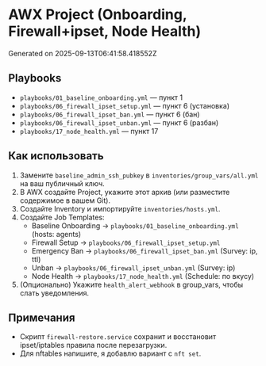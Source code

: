 # AWX Project (Onboarding, Firewall+ipset, Node Health)
Generated on 2025-09-13T06:41:58.418552Z

## Playbooks
- `playbooks/01_baseline_onboarding.yml` — пункт 1
- `playbooks/06_firewall_ipset_setup.yml` — пункт 6 (установка)
- `playbooks/06_firewall_ipset_ban.yml` — пункт 6 (бан)
- `playbooks/06_firewall_ipset_unban.yml` — пункт 6 (разбан)
- `playbooks/17_node_health.yml` — пункт 17

## Как использовать
1. Замените `baseline_admin_ssh_pubkey` в `inventories/group_vars/all.yml` на ваш публичный ключ.
2. В AWX создайте Project, укажите этот архив (или разместите содержимое в вашем Git).
3. Создайте Inventory и импортируйте `inventories/hosts.yml`.
4. Создайте Job Templates:
   - Baseline Onboarding → `playbooks/01_baseline_onboarding.yml` (hosts: agents)
   - Firewall Setup → `playbooks/06_firewall_ipset_setup.yml`
   - Emergency Ban → `playbooks/06_firewall_ipset_ban.yml` (Survey: ip, ttl)
   - Unban → `playbooks/06_firewall_ipset_unban.yml` (Survey: ip)
   - Node Health → `playbooks/17_node_health.yml` (Schedule: по вкусу)
5. (Опционально) Укажите `health_alert_webhook` в group_vars, чтобы слать уведомления.

## Примечания
- Скрипт `firewall-restore.service` сохранит и восстановит ipset/iptables правила после перезагрузки.
- Для nftables напишите, я добавлю вариант с `nft set`.
